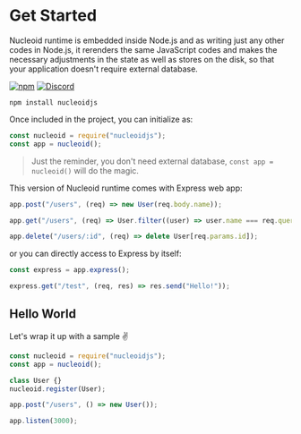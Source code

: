 # Get Started

Nucleoid runtime is embedded inside Node.js and as writing just any other codes in Node.js, it rerenders the same
JavaScript codes and makes the necessary adjustments in the state as well as stores on the disk, so that your
application doesn't require external database.

[![npm](https://img.shields.io/npm/v/nucleoidjs)](https://www.npmjs.com/package/nucleoidjs) [![Discord](https://img.shields.io/discord/848931276559482900)](https://discord.gg/b6THyxKd)

```
npm install nucleoidjs
```

Once included in the project, you can initialize as:

```javascript
const nucleoid = require("nucleoidjs");
const app = nucleoid();
```

> Just the reminder, you don't need external database, `const app = nucleoid()` will do the magic.

This version of Nucleoid runtime comes with Express web app:

```javascript
app.post("/users", (req) => new User(req.body.name));

app.get("/users", (req) => User.filter((user) => user.name === req.query.name));

app.delete("/users/:id", (req) => delete User[req.params.id]);
```

or you can directly access to Express by itself:

```javascript
const express = app.express();

express.get("/test", (req, res) => res.send("Hello!"));
```

## Hello World

Let's wrap it up with a sample :v:

```javascript
const nucleoid = require("nucleoidjs");
const app = nucleoid();

class User {}
nucleoid.register(User);

app.post("/users", () => new User());

app.listen(3000);
```
